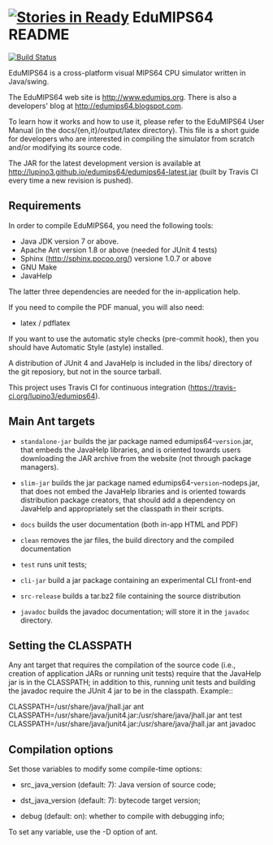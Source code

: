 [![Stories in Ready](https://badge.waffle.io/lupino3/edumips64.png?label=ready&title=Ready)](https://waffle.io/lupino3/edumips64)
EduMIPS64 README
================

[![Build Status](https://secure.travis-ci.org/lupino3/edumips64.png)](http://travis-ci.org/lupino3/edumips64)

EduMIPS64 is a cross-platform visual MIPS64 CPU simulator written in
Java/swing.

The EduMIPS64 web site is http://www.edumips.org. There is also a
developers' blog at http://edumips64.blogspot.com.

To learn how it works and how to use it, please refer to the
EduMIPS64 User Manual (in the docs/{en,it}/output/latex directory). This file
is a short guide for developers who are interested in compiling the
simulator from scratch and/or modifying its source code.

The JAR for the latest development version is available at
http://lupino3.github.io/edumips64/edumips64-latest.jar (built by Travis CI
every time a new revision is pushed).

Requirements
------------

In order to compile EduMIPS64, you need the following tools:
- Java JDK version 7 or above.
- Apache Ant version 1.8 or above (needed for JUnit 4 tests)
- Sphinx (http://sphinx.pocoo.org/) versione 1.0.7 or above
- GNU Make
- JavaHelp

The latter three dependencies are needed for the in-application help.

If you need to compile the PDF manual, you will also need:
- latex / pdflatex

If you want to use the automatic style checks (pre-commit hook), then you
should have Automatic Style (astyle) installed.

A distribution of JUnit 4 and JavaHelp is included in the libs/ directory of
the git reposiory, but not in the source tarball.

This project uses Travis CI for continuous integration
(https://travis-ci.org/lupino3/edumips64).

Main Ant targets
----------------

* `standalone-jar` builds the jar package named edumips64-`version`.jar, that
  embeds the JavaHelp libraries, and is oriented towards users downloading the
  JAR archive from the website (not through package managers).

* `slim-jar` builds the jar package named edumips64-`version`-nodeps.jar, that
  does not embed the JavaHelp libraries and is oriented towards distribution
  package creators, that should add a dependency on JavaHelp and appropriately
  set the classpath in their scripts.

* `docs` builds the user documentation (both in-app HTML and PDF)

* `clean` removes the jar files, the build directory and the compiled
  documentation

* `test` runs unit tests;

* `cli-jar` build a jar package containing an experimental CLI front-end

* `src-release` builds a tar.bz2 file containing the source distribution

* `javadoc` builds the javadoc documentation; will store it in the `javadoc`
   directory.

Setting the CLASSPATH
---------------------

Any ant target that requires the compilation of the source code (i.e.,
creation of application JARs or running unit tests) require that the JavaHelp
jar is in the CLASSPATH; in addition to this, running unit tests and building
the javadoc require the JUnit 4 jar to be in the classpath. Example::

  CLASSPATH=/usr/share/java/jhall.jar ant
  CLASSPATH=/usr/share/java/junit4.jar:/usr/share/java/jhall.jar ant test
  CLASSPATH=/usr/share/java/junit4.jar:/usr/share/java/jhall.jar ant javadoc

Compilation options
-------------------

Set those variables to modify some compile-time options:

* src_java_version (default: 7): Java version of source code;

* dst_java_version (default: 7): bytecode target version;

* debug (default: on): whether to compile with debugging info;

To set any variable, use the -D option of ant.

